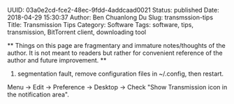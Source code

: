 UUID: 03a0e2cd-fce2-48ec-9fdd-4addcaad0021
Status: published
Date: 2018-04-29 15:30:37
Author: Ben Chuanlong Du
Slug: transmssion-tips
Title: Transmission Tips
Category: Software
Tags: software, tips, transmission, BitTorrent client, downloading tool

**
Things on this page are
fragmentary and immature notes/thoughts of the author.
It is not meant to readers
but rather for convenient reference of the author and future improvement.
**

1. segmentation fault, remove configuration files in ~/.config, then restart.

Menu -> Edit -> Preference -> Desktop -> Check "Show Transmission icon in the notification area".
